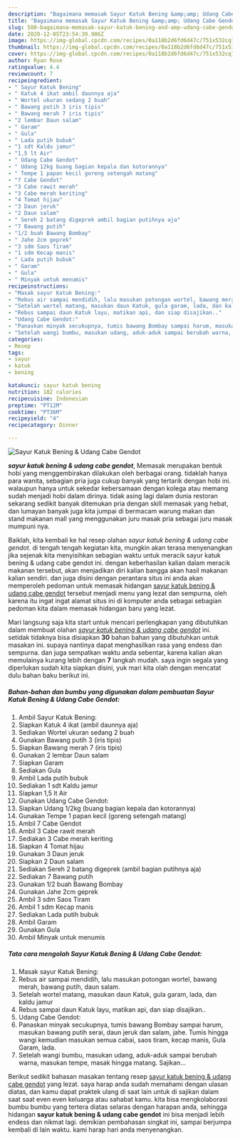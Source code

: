 ```yaml
---
description: "Bagaimana memasak Sayur Katuk Bening &amp;amp; Udang Cabe Gendot yang enak"
title: "Bagaimana memasak Sayur Katuk Bening &amp;amp; Udang Cabe Gendot yang enak"
slug: 580-bagaimana-memasak-sayur-katuk-bening-and-amp-udang-cabe-gendot-yang-enak
date: 2020-12-05T23:54:39.986Z
image: https://img-global.cpcdn.com/recipes/0a118b2d6fd6d47c/751x532cq70/sayur-katuk-bening-udang-cabe-gendot-foto-resep-utama.jpg
thumbnail: https://img-global.cpcdn.com/recipes/0a118b2d6fd6d47c/751x532cq70/sayur-katuk-bening-udang-cabe-gendot-foto-resep-utama.jpg
cover: https://img-global.cpcdn.com/recipes/0a118b2d6fd6d47c/751x532cq70/sayur-katuk-bening-udang-cabe-gendot-foto-resep-utama.jpg
author: Ryan Rose
ratingvalue: 4.4
reviewcount: 7
recipeingredient:
- " Sayur Katuk Bening"
- " Katuk 4 ikat ambil daunnya aja"
- " Wortel ukuran sedang 2 buah"
- " Bawang putih 3 iris tipis"
- " Bawang merah 7 iris tipis"
- "2 lembar Daun salam"
- " Garam"
- " Gula"
- " Lada putih bubuk"
- "1 sdt Kaldu jamur"
- "1,5 lt Air"
- " Udang Cabe Gendot"
- " Udang 12kg buang bagian kepala dan kotorannya"
- " Tempe 1 papan kecil goreng setengah matang"
- "7 Cabe Gendot"
- "3 Cabe rawit merah"
- "3 Cabe merah keriting"
- "4 Tomat hijau"
- "3 Daun jeruk"
- "2 Daun salam"
- " Sereh 2 batang digeprek ambil bagian putihnya aja"
- "7 Bawang putih"
- "1/2 buah Bawang Bombay"
- " Jahe 2cm geprek"
- "3 sdm Saos Tiram"
- "1 sdm Kecap manis"
- " Lada putih bubuk"
- " Garam"
- " Gula"
- " Minyak untuk menumis"
recipeinstructions:
- "Masak sayur Katuk Bening:"
- "Rebus air sampai mendidih, lalu masukan potongan wortel, bawang merah, bawang putih, daun salam."
- "Setelah wortel matang, masukan daun Katuk, gula garam, lada, dan kaldu jamur"
- "Rebus sampai daun Katuk layu, matikan api, dan siap disajikan.."
- "Udang Cabe Gendot:"
- "Panaskan minyak secukupnya, tumis bawang Bombay sampai harum, masukan bawang putih serai, daun jeruk dan salam, jahe. Tumis hingga wangi kemudian masukan semua cabai, saos tiram, kecap manis, Gula Garam, lada."
- "Setelah wangi bumbu, masukan udang, aduk-aduk sampai berubah warna, masukan tempe, masak hingga matang. Sajikan..."
categories:
- Resep
tags:
- sayur
- katuk
- bening

katakunci: sayur katuk bening 
nutrition: 182 calories
recipecuisine: Indonesian
preptime: "PT12M"
cooktime: "PT36M"
recipeyield: "4"
recipecategory: Dinner

---
```



![Sayur Katuk Bening &amp; Udang Cabe Gendot](https://img-global.cpcdn.com/recipes/0a118b2d6fd6d47c/751x532cq70/sayur-katuk-bening-udang-cabe-gendot-foto-resep-utama.jpg)

<b><i>sayur katuk bening &amp; udang cabe gendot</i></b>, Memasak merupakan bentuk hobi yang menggembirakan dilakukan oleh berbagai orang. tidaklah hanya para wanita, sebagian pria juga cukup banyak yang tertarik dengan hobi ini. walaupun hanya untuk sekedar kebersamaan dengan kolega atau memang sudah menjadi hobi dalam dirinya. tidak asing lagi dalam dunia restoran sekarang sedikit banyak ditemukan pria dengan skill memasak yang hebat, dan lumayan banyak juga kita jumpai di bermacam warung makan dan stand makanan mall yang menggunakan juru masak pria sebagai juru masak mumpuni nya.

Baiklah, kita kembali ke hal resep olahan <i>sayur katuk bening &amp; udang cabe gendot</i>. di tengah tengah kegiatan kita, mungkin akan terasa menyenangkan jika sejenak kita menyisihkan sebagian waktu untuk meracik sayur katuk bening &amp; udang cabe gendot ini. dengan keberhasilan kalian dalam meracik makanan tersebut, akan menjadikan diri kalian bangga akan hasil makanan kalian sendiri. dan juga disini dengan perantara situs ini anda akan memperoleh pedoman untuk memasak hidangan <u>sayur katuk bening &amp; udang cabe gendot</u> tersebut menjadi menu yang lezat dan sempurna, oleh karena itu ingat ingat alamat situs ini di komputer anda sebagai sebagian pedoman kita dalam memasak hidangan baru yang lezat.




Mari langsung saja kita start untuk mencari perlengkapan yang dibutuhkan dalam membuat olahan <u><i>sayur katuk bening &amp; udang cabe gendot</i></u> ini. setidak tidaknya bisa disiapkan <b>30</b> bahan bahan yang dibutuhkan untuk masakan ini. supaya nantinya dapat menghasilkan rasa yang endess dan sempurna. dan juga sempatkan waktu anda sebentar, karena kalian akan memulainya kurang lebih dengan <b>7</b> langkah mudah. saya ingin segala yang diperlukan sudah kita siapkan disini, yuk mari kita olah dengan mencatat dulu bahan baku berikut ini.

<!--inarticleads1-->

##### Bahan-bahan dan bumbu yang digunakan dalam pembuatan Sayur Katuk Bening &amp; Udang Cabe Gendot:

1. Ambil  Sayur Katuk Bening:
1. Siapkan  Katuk 4 ikat (ambil daunnya aja)
1. Sediakan  Wortel ukuran sedang 2 buah
1. Gunakan  Bawang putih 3 (iris tipis)
1. Siapkan  Bawang merah 7 (iris tipis)
1. Gunakan 2 lembar Daun salam
1. Siapkan  Garam
1. Sediakan  Gula
1. Ambil  Lada putih bubuk
1. Sediakan 1 sdt Kaldu jamur
1. Siapkan 1,5 lt Air
1. Gunakan  Udang Cabe Gendot:
1. Siapkan  Udang 1/2kg (buang bagian kepala dan kotorannya)
1. Gunakan  Tempe 1 papan kecil (goreng setengah matang)
1. Ambil 7 Cabe Gendot
1. Ambil 3 Cabe rawit merah
1. Sediakan 3 Cabe merah keriting
1. Siapkan 4 Tomat hijau
1. Gunakan 3 Daun jeruk
1. Siapkan 2 Daun salam
1. Sediakan  Sereh 2 batang digeprek (ambil bagian putihnya aja)
1. Sediakan 7 Bawang putih
1. Gunakan 1/2 buah Bawang Bombay
1. Gunakan  Jahe 2cm geprek
1. Ambil 3 sdm Saos Tiram
1. Ambil 1 sdm Kecap manis
1. Sediakan  Lada putih bubuk
1. Ambil  Garam
1. Gunakan  Gula
1. Ambil  Minyak untuk menumis




<!--inarticleads2-->

##### Tata cara mengolah Sayur Katuk Bening &amp; Udang Cabe Gendot:

1. Masak sayur Katuk Bening:
1. Rebus air sampai mendidih, lalu masukan potongan wortel, bawang merah, bawang putih, daun salam.
1. Setelah wortel matang, masukan daun Katuk, gula garam, lada, dan kaldu jamur
1. Rebus sampai daun Katuk layu, matikan api, dan siap disajikan..
1. Udang Cabe Gendot:
1. Panaskan minyak secukupnya, tumis bawang Bombay sampai harum, masukan bawang putih serai, daun jeruk dan salam, jahe. Tumis hingga wangi kemudian masukan semua cabai, saos tiram, kecap manis, Gula Garam, lada.
1. Setelah wangi bumbu, masukan udang, aduk-aduk sampai berubah warna, masukan tempe, masak hingga matang. Sajikan...




Berikut sedikit bahasan masakan tentang resep <u>sayur katuk bening &amp; udang cabe gendot</u> yang lezat. saya harap anda sudah memahami dengan ulasan diatas, dan kamu dapat praktek ulang di saat lain untuk di sajikan dalam saat saat even even keluarga atau sahabat kamu. kita bisa mengkolaborasi bumbu bumbu yang tertera diatas selaras dengan harapan anda, sehingga hidangan <b>sayur katuk bening &amp; udang cabe gendot</b> ini bisa menjadi lebih endess dan nikmat lagi. demikian pembahasan singkat ini, sampai berjumpa kembali di lain waktu. kami harap hari anda menyenangkan.
